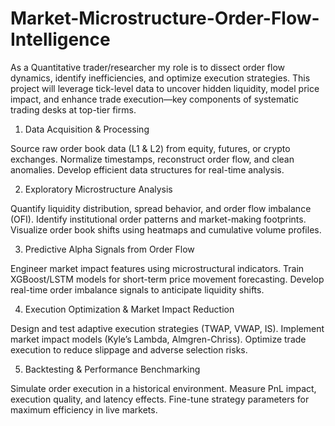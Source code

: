 # Market-Microstructure-Order-Flow-Intelligence
As a Quantitative trader/researcher my role is to dissect order flow dynamics, identify inefficiencies, and optimize execution strategies. This project will leverage tick-level data to uncover hidden liquidity, model price impact, and enhance trade execution—key components of systematic trading desks at top-tier firms.

1. Data Acquisition & Processing

Source raw order book data (L1 & L2) from equity, futures, or crypto exchanges.
Normalize timestamps, reconstruct order flow, and clean anomalies.
Develop efficient data structures for real-time analysis.

2. Exploratory Microstructure Analysis

Quantify liquidity distribution, spread behavior, and order flow imbalance (OFI).
Identify institutional order patterns and market-making footprints.
Visualize order book shifts using heatmaps and cumulative volume profiles.

3. Predictive Alpha Signals from Order Flow

Engineer market impact features using microstructural indicators.
Train XGBoost/LSTM models for short-term price movement forecasting.
Develop real-time order imbalance signals to anticipate liquidity shifts.

4. Execution Optimization & Market Impact Reduction

Design and test adaptive execution strategies (TWAP, VWAP, IS).
Implement market impact models (Kyle’s Lambda, Almgren-Chriss).
Optimize trade execution to reduce slippage and adverse selection risks.

5. Backtesting & Performance Benchmarking

Simulate order execution in a historical environment.
Measure PnL impact, execution quality, and latency effects.
Fine-tune strategy parameters for maximum efficiency in live markets.
